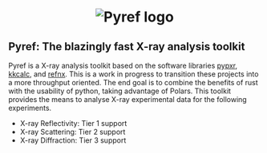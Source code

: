 <h1 align="center">
    <img src="https://github.com/WSU-Carbon-Lab/pyref/assets/73567020/f4883d3b-829e-48da-9a66-df50ecf357e5" alt="Pyref logo">
    <br>
</h1>

## Pyref: The blazingly fast X-ray analysis toolkit

Pyref is a X-ray analysis toolkit based on the software libraries [pypxr](https://github.com/usnistgov/P-RSoXR), 
[kkcalc](https://github.com/benajamin/kkcalc), and [refnx](https://github.com/refnx/refnx). This is a work in progress to transition these projects into a more throughput oriented. The end goal is to combine the benefits of rust with the usability of python, taking advantage of Polars. This toolkit provides the means to analyse X-ray experimental data 
for the following experiments.

- X-ray Reflectivity: Tier 1 support
- X-ray Scattering: Tier 2 support
- X-ray Diffraction: Tier 3 support

  
